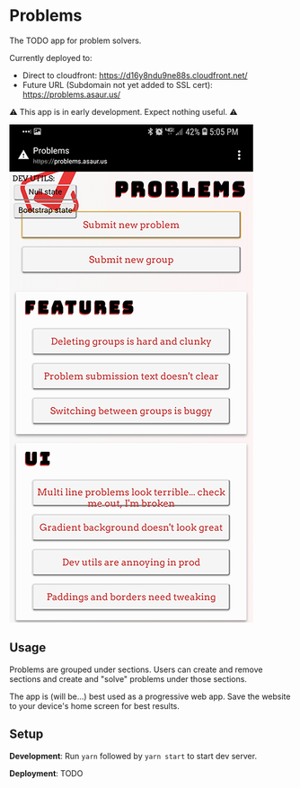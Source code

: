 # Problems

The TODO app for problem solvers.

Currently deployed to:
  - Direct to cloudfront: https://d16y8ndu9ne88s.cloudfront.net/
  - Future URL (Subdomain not yet added to SSL cert): https://problems.asaur.us/

⚠️ This app is in early development. Expect nothing useful. ⚠️

![App Screenshot](public/Screenshot.jpg)

## Usage

Problems are grouped under sections. Users can create and remove sections and create and "solve" problems under those sections.

The app is (will be...) best used as a progressive web app. Save the website to your device's home screen for best results.

## Setup

**Development**: Run `yarn` followed by `yarn start` to start dev server.

**Deployment**: TODO